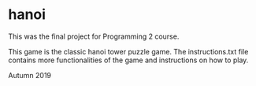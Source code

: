 # hanoi

This was the final project for Programming 2 course.

This game is the classic hanoi tower puzzle game. The instructions.txt file contains more functionalities of the game and instructions on how to play.

Autumn 2019
